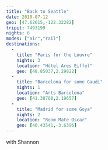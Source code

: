 ```yaml
---
title: "Back to Seattle"
date: 2010-07-12
geo: [47.62615,-122.32282]
tripit: 7493199
nights: 6
modes: ["air","rail"]
destinations:
  -
    title: "Paris for the Louvre"
    nights: 3
    location: "Hôtel Ares Eiffel"
    geo: [48.85037,2.29822]
  -
    title: "Barcelona for some Gaudi"
    nights: 1
    location: "Arts Barcelona"
    geo: [41.38708,2.19657]
  -
    title: "Madrid for some Goya"
    nights: 2
    location: "Room Mate Oscar"
    geo: [40.43541,-3.6396]
---
```


with Shannon
